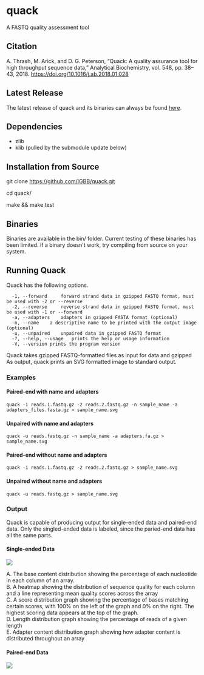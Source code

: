 # quack

A FASTQ quality assessment tool

## Citation
A. Thrash, M. Arick, and D. G. Peterson, “Quack: A quality assurance tool for high throughput sequence data,” Analytical Biochemistry, vol. 548, pp. 38–43, 2018. https://doi.org/10.1016/j.ab.2018.01.028

## Latest Release

The latest release of quack and its binaries can always be found [here](https://github.com/IGBB/quack/releases/latest).

## Dependencies

* zlib
* klib (pulled by the submodule update below)

## Installation from Source

git clone https://github.com/IGBB/quack.git

cd quack/

make && make test

## Binaries

Binaries are available in the bin/ folder. Current testing of these binaries has been limited. If a binary doesn't work, try compiling from source on your system.

## Running Quack

Quack has the following options.

```
  -1, --forward     forward strand data in gzipped FASTQ format, must be used with -2 or --reverse
  -2, --reverse     reverse strand data in gzipped FASTQ format, must be used with -1 or --forward
  -a, --adapters    adapters in gzipped FASTA format (optional)
  -n, --name    a descriptive name to be printed with the output image (optional)
  -u, --unpaired    unpaired data in gzipped FASTQ format
  -?, --help, --usage   prints the help or usage information
  -V, --version prints the program version
```

Quack takes gzipped FASTQ-formatted files as input for data and gzipped As output, quack prints an SVG formatted image to standard output.


### Examples

#### Paired-end with name and adapters
`quack -1 reads.1.fastq.gz -2 reads.2.fastq.gz -n sample_name -a adapters_files.fasta.gz > sample_name.svg`

#### Unpaired with name and adapters
`quack -u reads.fastq.gz -n sample_name -a adapters.fa.gz > sample_name.svg`

#### Paired-end without name and adapters
`quack -1 reads.1.fastq.gz -2 reads.2.fastq.gz > sample_name.svg`

#### Unpaired without name and adapters
`quack -u reads.fastq.gz > sample_name.svg`

### Output

Quack is capable of producing output for single-ended data and paired-end data. Only the singled-ended data is labeled, since the paried-end data has all the same parts.

#### Single-ended Data
<img src="https://ars.els-cdn.com/content/image/1-s2.0-S0003269718300630-gr4.jpg">


A. The base content distribution showing the percentage of each nucleotide in each column of an array.  
B. A heatmap showing the distribution of sequence quality for each column and a line representing mean quality scores across the array  
C. A score distribution graph showing the percentage of bases matching certain scores, with 100% on the left of the graph and 0% on the right. The highest scoring data appears at the top of the graph.  
D. Length distribution graph showing the percentage of reads of a given length  
E. Adapter content distribution graph showing how adapter content is distributed throughout an array  

#### Paired-end Data
<img src="https://ars.els-cdn.com/content/image/1-s2.0-S0003269718300630-gr5.jpg">

